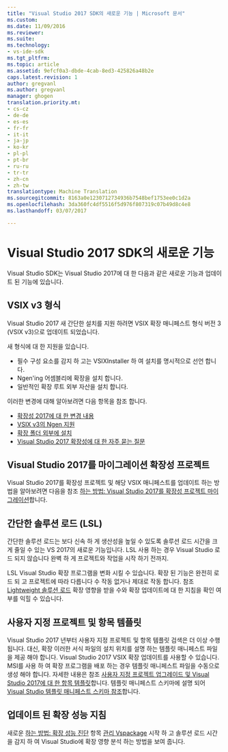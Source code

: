 ```yaml
---
title: "Visual Studio 2017 SDK의 새로운 기능 | Microsoft 문서"
ms.custom: 
ms.date: 11/09/2016
ms.reviewer: 
ms.suite: 
ms.technology:
- vs-ide-sdk
ms.tgt_pltfrm: 
ms.topic: article
ms.assetid: 9efcf0a3-dbde-4cab-8ed3-425826a48b2e
caps.latest.revision: 1
author: gregvanl
ms.author: gregvanl
manager: ghogen
translation.priority.mt:
- cs-cz
- de-de
- es-es
- fr-fr
- it-it
- ja-jp
- ko-kr
- pl-pl
- pt-br
- ru-ru
- tr-tr
- zh-cn
- zh-tw
translationtype: Machine Translation
ms.sourcegitcommit: 8163a0e1230712734936b7548bef1753ee0c1d2a
ms.openlocfilehash: 3da360fc4df5516f5d976f807319c07b49d8c4e8
ms.lasthandoff: 03/07/2017

---
```

# <a name="what39s-new-in-the-visual-studio-2017-sdk"></a>Visual Studio 2017 SDK의 새로운 기능

Visual Studio SDK는 Visual Studio 2017에 대 한 다음과 같은 새로운 기능과 업데이트 된 기능에 있습니다.

## <a name="vsix-v3-format"></a>VSIX v3 형식

Visual Studio 2017 새 간단한 설치를 지원 하려면 VSIX 확장 매니페스트 형식 버전 3 (VSIX v3)으로 업데이트 되었습니다.

새 형식에 대 한 지원을 있습니다.

* 필수 구성 요소를 감지 하 고는 VSIXInstaller 하 여 설치를 명시적으로 선언 합니다.
* Ngen'ing 어셈블리에 확장을 설치 합니다.
* 일반적인 확장 루트 외부 자산을 설치 합니다.

이러한 변경에 대해 알아보려면 다음 항목을 참조 합니다.

* [확장성 2017에 대 한 변경 내용](breaking-changes-2017.md)
* [VSIX v3의 Ngen 지원](ngen-support.md)
* [확장 폴더 외부에 설치](set-install-root.md)
* [Visual Studio 2017 확장성에 대 한 자주 묻는 질문](faq-2017.md)

## <a name="migrating-extensibility-project-to-visual-studio-2017"></a>Visual Studio 2017를 마이그레이션 확장성 프로젝트

Visual Studio 2017를 확장성 프로젝트 및 해당 VSIX 매니페스트를 업데이트 하는 방법을 알아보려면 다음을 참조 [하는 방법: Visual Studio 2017를 확장성 프로젝트 마이그레이션](how-to-migrate-extensibility-projects-to-visual-studio-2017.md)합니다.

## <a name="lightweight-solution-load-lsl"></a>간단한 솔루션 로드 (LSL)

간단한 솔루션 로드는 보다 신속 하 게 생산성을 높일 수 있도록 솔루션 로드 시간을 크게 줄일 수 있는 VS 2017의 새로운 기능입니다. LSL 사용 하는 경우 Visual Studio 로드 되지 않습니다 완벽 하 게 프로젝트와 작업을 시작 하기 전까지.

LSL Visual Studio 확장 프로그램을 변화 시킬 수 있습니다. 확장 된 기능은 완전히 로드 되 고 프로젝트에 따라 다릅니다 수 작동 없거나 제대로 작동 합니다. 참조 [Lightweight 솔루션 로드](lightweight-solution-load-extension-impact.md) 확장 영향을 받을 수와 확장 업데이트에 대 한 지침을 확인 여부를 익힐 수 있습니다.

## <a name="custom-project-and-item-templates"></a>사용자 지정 프로젝트 및 항목 템플릿

Visual Studio 2017 년부터 사용자 지정 프로젝트 및 항목 템플릿 검색은 더 이상 수행 됩니다. 대신, 확장 이러한 서식 파일의 설치 위치를 설명 하는 템플릿 매니페스트 파일을 제공 해야 합니다. Visual Studio 2017 VSIX 확장 업데이트를 사용할 수 있습니다. MSI를 사용 하 여 확장 프로그램을 배포 하는 경우 템플릿 매니페스트 파일을 수동으로 생성 해야 합니다. 자세한 내용은 참조 [사용자 지정 프로젝트 업그레이드 및 Visual Studio 2017에 대 한 항목 템플릿](../extensibility/upgrading-custom-project-and-item-templates-for-visual-studio-2017.md)합니다. 템플릿 매니페스트 스키마에 설명 되어 [Visual Studio 템플릿 매니페스트 스키마 참조](../extensibility/visual-studio-template-manifest-schema-reference.md)합니다.

## <a name="updated-extension-performance-guidelines"></a>업데이트 된 확장 성능 지침

새로운 [하는 방법: 확장 성능 진단](how-to-diagnose-extension-performance.md) 항목 [관리 Vspackage](managing-vspackages.md) 시작 하 고 솔루션 로드 시간을 감지 하 여 Visual Studio에 확장 영향 분석 하는 방법을 보여 줍니다.

